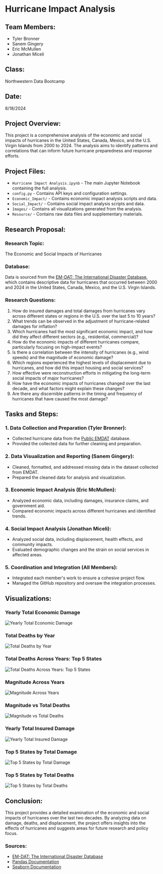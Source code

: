 # Hurricane Impact Analysis

## Team Members:
- Tyler Bronner
- Sanem Gingery
- Eric McMullen
- Jonathan Miceli

## Class:
Northwestern Data Bootcamp

## Date:
8/18/2024

## Project Overview:
This project is a comprehensive analysis of the economic and social impacts of hurricanes in the United States, Canada, Mexico, and the U.S. Virgin Islands from 2000 to 2024. The analysis aims to identify patterns and correlations that can inform future hurricane preparedness and response efforts.

## Project Files:
- `Hurricane Impact Analysis.ipynb` - The main Jupyter Notebook containing the full analysis.
- `config.py` - Contains API keys and configuration settings.
- `Economic_Impact/` - Contains economic impact analysis scripts and data.
- `Social_Impact/` - Contains social impact analysis scripts and data.
- `Images/` - Contains all visualizations generated from the analysis.
- `Resource/` - Contains raw data files and supplementary materials.

## Research Proposal:

### Research Topic:
The Economic and Social Impacts of Hurricanes

### Database:
Data is sourced from the [EM-DAT: The International Disaster Database](https://public.emdat.be/data), which contains descriptive data for hurricanes that occurred between 2000 and 2024 in the United States, Canada, Mexico, and the U.S. Virgin Islands.

### Research Questions:
1. How do insured damages and total damages from hurricanes vary across different states or regions in the U.S. over the last 5 to 10 years?
2. What trends can be observed in the adjustment of hurricane-related damages for inflation?
3. Which hurricanes had the most significant economic impact, and how did they affect different sectors (e.g., residential, commercial)?
4. How do the economic impacts of different hurricanes compare, particularly focusing on high-impact events?
5. Is there a correlation between the intensity of hurricanes (e.g., wind speeds) and the magnitude of economic damage?
6. Which regions experienced the highest levels of displacement due to hurricanes, and how did this impact housing and social services?
7. How effective were reconstruction efforts in mitigating the long-term social impacts of major hurricanes?
8. How have the economic impacts of hurricanes changed over the last decade, and what factors might explain these changes?
9. Are there any discernible patterns in the timing and frequency of hurricanes that have caused the most damage?

## Tasks and Steps:

### 1. Data Collection and Preparation (Tyler Bronner):
- Collected hurricane data from the [Public EMDAT](https://public.emdat.be) database.
- Provided the collected data for further cleaning and preparation.

### 2. Data Visualization and Reporting (Sanem Gingery):
- Cleaned, formatted, and addressed missing data in the dataset collected from EMDAT.
- Prepared the cleaned data for analysis and visualization.

### 3. Economic Impact Analysis (Eric McMullen):
- Analyzed economic data, including damages, insurance claims, and government aid.
- Compared economic impacts across different hurricanes and identified trends.

### 4. Social Impact Analysis (Jonathan Miceli):
- Analyzed social data, including displacement, health effects, and community impacts.
- Evaluated demographic changes and the strain on social services in affected areas.

### 5. Coordination and Integration (All Members):
- Integrated each member's work to ensure a cohesive project flow.
- Managed the GitHub repository and oversaw the integration processes.

## Visualizations:


### Yearly Total Economic Damage
![Yearly Total Economic Damage](Images/Yearly_Total_Economic_Damage.png)

### Total Deaths by Year
![Total Deaths by Year](Images/Total_Deaths_by_Year.png)

### Total Deaths Across Years: Top 5 States
![Total Deaths Across Years: Top 5 States](Images/Total_Deaths_Across_Years_Top_5_States.png)

### Magnitude Across Years
![Magnitude Across Years](Images/Magnitude_Across_Years.png)

### Magnitude vs Total Deaths
![Magnitude vs Total Deaths](Images/Total_Deaths.png)

### Yearly Total Insured Damage
![Yearly Total Insured Damage](Images/Yearly_Total_Insured_Damage.png)

### Top 5 States by Total Damage
![Top 5 States by Total Damage](Images/Top_5_States_by_Total_Damage.png)

### Top 5 States by Total Deaths
![Top 5 States by Total Deaths](Images/Top_5_States_by_Total_Deaths.png)

## Conclusion:
This project provides a detailed examination of the economic and social impacts of hurricanes over the last two decades. By analyzing data on damage, deaths, and displacement, the project offers insights into the effects of hurricanes and suggests areas for future research and policy focus.

### Sources:
- [EM-DAT: The International Disaster Database](https://public.emdat.be/data)
- [Pandas Documentation](https://pandas.pydata.org/pandas-docs/stable/)
- [Seaborn Documentation](https://seaborn.pydata.org/)

